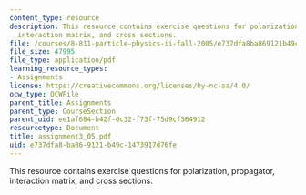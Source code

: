 ```yaml
---
content_type: resource
description: This resource contains exercise questions for polarization, propagator,
  interaction matrix, and cross sections.
file: /courses/8-811-particle-physics-ii-fall-2005/e737dfa8ba869121b49c1473917d76fe_assignment3_05.pdf
file_size: 47995
file_type: application/pdf
learning_resource_types:
- Assignments
license: https://creativecommons.org/licenses/by-nc-sa/4.0/
ocw_type: OCWFile
parent_title: Assignments
parent_type: CourseSection
parent_uid: ee1af684-b42f-0c32-f73f-75d9cf564912
resourcetype: Document
title: assignment3_05.pdf
uid: e737dfa8-ba86-9121-b49c-1473917d76fe
---
```

This resource contains exercise questions for polarization, propagator, interaction matrix, and cross sections.